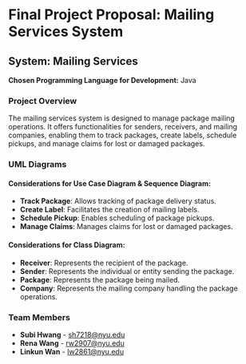 # Final Project Proposal: Mailing Services System

## System: Mailing Services
**Chosen Programming Language for Development:** Java

### Project Overview
The mailing services system is designed to manage package mailing operations. It offers functionalities for senders, receivers, and mailing companies, enabling them to track packages, create labels, schedule pickups, and manage claims for lost or damaged packages.

### UML Diagrams
#### Considerations for Use Case Diagram & Sequence Diagram:
- **Track Package**: Allows tracking of package delivery status.
- **Create Label**: Facilitates the creation of mailing labels.
- **Schedule Pickup**: Enables scheduling of package pickups.
- **Manage Claims**: Manages claims for lost or damaged packages.

#### Considerations for Class Diagram:
- **Receiver**: Represents the recipient of the package.
- **Sender**: Represents the individual or entity sending the package.
- **Package**: Represents the package being mailed.
- **Company**: Represents the mailing company handling the package operations.

### Team Members
- **Subi Hwang** - sh7218@nyu.edu
- **Rena Wang** - rw2907@nyu.edu
- **Linkun Wan** - lw2861@nyu.edu

